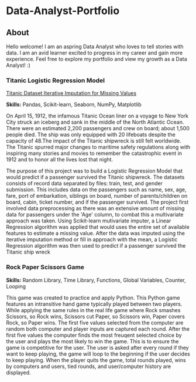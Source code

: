 # Data-Analyst-Portfolio

## About

Hello welcome! I am an aspring Data Analyst who loves to tell stories with data. I am an avid learner excited to progress in my career and gain more experience. Feel free to explore my portfolio and view my growth as a Data Analyst! :) 

### Titanic Logistic Regression Model 
[Titanic Dataset Iterative Imputation for Missing Values
](https://github.com/america-m/Projects/blob/3312ded8b68388be6c92d1145e131ecde0e4f64f/Python/Titanic%20Dataset%20Iterative%20Imputation%20for%20Missing%20Values.ipynb)

**Skills:** Pandas, Scikit-learn, Seaborn, NumPy, Matplotlib

On April 15, 1912, the infamous Titanic Ocean liner on a voyage to New York City struck an
iceberg and sank in the middle of the North Atlantic Ocean. There were an estimated 2,200 passengers and crew on board; about 1,500 people died. The ship was only equipped with 20 lifeboats despite the capacity of 48.The impact of the Titanic shipwreck is still felt worldwide. The Titanic spurred major changes to maritime safety regulations along with inspiring many stories and movies to remember the catastrophic event in 1912 and to honor all the lives lost that night.

The purpose of this project was to build a Logistic Regression Model that would predict if a passenger survived the Titanic shipwreck. The datasets consists of record data separated by files: train, test, and gender submission. This includes data on the passengers such as name, sex, age, fare, port of embarkation, siblings on board, number of parents/children on board, cabin, ticket number, and if the passenger survived. The project first involved data preprocessing as there was an extensive amount of missing data for passengers under the 'Age' column, to combat this a multivariate approach was taken. Using Scikit-learn mutivariate imputer, a Linear Regression algorithm was applied that would uses the entire set of available features to estimate a missing value. After the data was imputed using the iterative imputation method or fill in approach with the mean, a Logistic Regression algorithm was then used to predict if a passenger survived the Titanic ship wreck

### Rock Paper Scissors Game 

**Skills:** Random Library, Time Library, Functions, Global Variables, Counter, Looping 

This game was created to practice and apply Python. This Python game features an intransitive hand game typically played between two players. While applying the same rules in the real life game where Rock smashes Scissors, so Rock wins, Scissors cut Paper, so Scissors win, Paper covers Rock, so Paper wins. The first five values selected from the computer are random both computer and player inputs are captured each round. After the first five values the computer finds the most freuqent selected choice by the user and plays the most likely to win the game. This is to ensure the game is competitive for the user. The user is asked after every round if they want to keep playing, the game will loop to the beginning if the user decides to keep playing. When the player quits the game, total rounds played, wins by computers and users, tied rounds, and user/computer history are displayed. 





